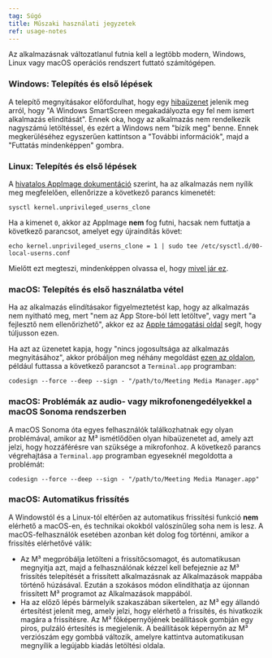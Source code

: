 ```yaml
---
tag: Súgó
title: Műszaki használati jegyzetek
ref: usage-notes
---
```


Az alkalmazásnak változatlanul futnia kell a legtöbb modern, Windows, Linux vagy macOS operációs rendszert futtató számítógépen.

### Windows: Telepítés és első lépések

A telepítő megnyitásakor előfordulhat, hogy egy [hibaüzenet](assets/img/other/win-smartscreen.png) jelenik meg arról, hogy "A Windows SmartScreen megakadályozta egy fel nem ismert alkalmazás elindítását". Ennek oka, hogy az alkalmazás nem rendelkezik nagyszámú letöltéssel, és ezért a Windows nem "bízik meg" benne. Ennek megkerüléséhez egyszerűen kattintson a "További információk", majd a "Futtatás mindenképpen" gombra.

### Linux: Telepítés és első lépések

A [hivatalos AppImage dokumentáció](https://docs.appimage.org/user-guide/troubleshooting/electron-sandboxing.html) szerint, ha az alkalmazás nem nyílik meg megfelelően, ellenőrizze a következő parancs kimenetét:

`sysctl kernel.unprivileged_userns_clone`

Ha a kimenet `0`, akkor az AppImage **nem** fog futni, hacsak nem futtatja a következő parancsot, amelyet egy újraindítás követ:

`echo kernel.unprivileged_userns_clone = 1 | sudo tee /etc/sysctl.d/00-local-userns.conf`

Mielőtt ezt megteszi, mindenképpen olvassa el, hogy [mivel jár ez](https://lwn.net/Articles/673597/).

### macOS: Telepítés és első használatba vétel

Ha az alkalmazás elindításakor figyelmeztetést kap, hogy az alkalmazás nem nyitható meg, mert "nem az App Store-ból lett letöltve", vagy mert "a fejlesztő nem ellenőrizhető", akkor ez az [Apple támogatási oldal](https://support.apple.com/en-ca/HT202491) segít, hogy túljusson ezen.

Ha azt az üzenetet kapja, hogy "nincs jogosultsága az alkalmazás megnyitásához", akkor próbáljon meg néhány megoldást [ezen az oldalon](https://stackoverflow.com/questions/64842819/cant-run-app-because-of-permission-in-big-sur/64895860), például futtassa a következő parancsot a `Terminal.app` programban:

`codesign --force --deep --sign - "/path/to/Meeting Media Manager.app"`

### macOS: Problémák az audio- vagy mikrofonengedélyekkel a macOS Sonoma rendszerben

A macOS Sonoma óta egyes felhasználók találkozhatnak egy olyan problémával, amikor az M³ ismétlődően olyan hibaüzenetet ad, amely azt jelzi, hogy hozzáférésre van szüksége a mikrofonhoz. A következő parancs végrehajtása a `Terminal.app` programban egyeseknél megoldotta a problémát:

`codesign --force --deep --sign - "/path/to/Meeting Media Manager.app"`

### macOS: Automatikus frissítés

A Windowstól és a Linux-tól eltérően az automatikus frissítési funkció **nem** elérhető a macOS-en, és technikai okokból valószínűleg soha nem is lesz. A macOS-felhasználók esetében azonban két dolog fog történni, amikor a frissítés elérhetővé válik:

- Az M³ megpróbálja letölteni a frissítőcsomagot, és automatikusan megnyitja azt, majd a felhasználónak kézzel kell befejeznie az M³ frissítés telepítését a frissített alkalmazásnak az Alkalmazások mappába történő húzásával. Ezután a szokásos módon elindíthatja az újonnan frissített M³ programot az Alkalmazások mappából.
- Ha az előző lépés bármelyik szakaszában sikertelen, az M³ egy állandó értesítést jelenít meg, amely jelzi, hogy elérhető a frissítés, és hivatkozik magára a frissítésre. Az M³ főképernyőjének beállítások gombján egy piros, pulzáló értesítés is megjelenik. A beállítások képernyőn az M³ verziószám egy gombbá változik, amelyre kattintva automatikusan megnyílik a legújabb kiadás letöltési oldala.
